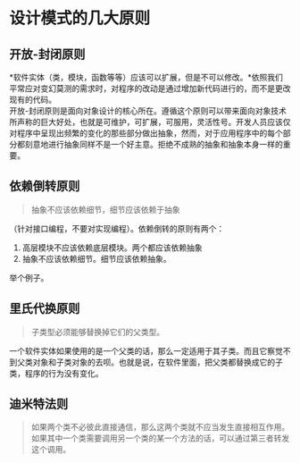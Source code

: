 # 设计模式的几大原则

## 开放-封闭原则
*软件实体（类，模块，函数等等）应该可以扩展，但是不可以修改。*依照我们平常应对变幻莫测的需求时，对程序的改动是通过增加新代码进行的，而不是更改现有的代码。    
开放-封闭原则是面向对象设计的核心所在。遵循这个原则可以带来面向对象技术所声称的巨大好处，也就是可维护，可扩展，可服用，灵活性号。开发人员应该仅对程序中呈现出频繁的变化的那些部分做出抽象，然而，对于应用程序中的每个部分都刻意地进行抽象同样不是一个好主意。拒绝不成熟的抽象和抽象本身一样的重要。

## 依赖倒转原则
> 抽象不应该依赖细节，细节应该依赖于抽象

（针对接口编程，不要对实现编程）。依赖倒转的原则有两个：
1. 高层模块不应该依赖底层模块。两个都应该依赖抽象
2. 抽象不应该依赖细节。细节应该依赖抽象。

举个例子。

## 里氏代换原则
> 子类型必须能够替换掉它们的父类型。

一个软件实体如果使用的是一个父类的话，那么一定适用于其子类。而且它察觉不到父类对象和子类对象的去呗。也就是说，在软件里面，把父类都替换成它的子类，程序的行为没有变化。

## 迪米特法则
> 如果两个类不必彼此直接通信，那么这两个类就不应当发生直接相互作用。如果其中一个类需要调用另一个类的某一个方法的话，可以通过第三者转发这个调用。

